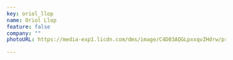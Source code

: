 ```yaml
---
key: oriol_llop
name: Oriol Llop
feature: false
company: ""
photoURL: https://media-exp1.licdn.com/dms/image/C4D03AQGLpxxqvZHdrw/profile-displayphoto-shrink_200_200/0/1579864954315?e=1651708800&v=beta&t=ZIZBYzao1Y_Tt4UY7xKsEn_OoTl2WcMY_Egt_mEQv34

---
```

